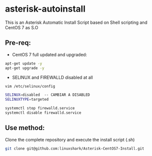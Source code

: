 # asterisk-autoinstall
This is an Asterisk Automatic Install Script based on Shell scripting and CentOS 7 as S.O

## Pre-req:

* CentOS 7 full updated and upgraded:

```bash
apt-get update -y
apt-get upgrade -y
```
* SELINUX and FIREWALLD disabled at all

```bash
vim /etc/selinux/config

SELINUX=disabled  -- CAMBIAR A DISABLED
SELINUXTYPE=targeted
```
```bash
systemctl stop firewalld.service
systemctl disable firewalld.service
```

## Use method:

Clone the complete repository and execute the install script (.sh)

```bash
git clone git@github.com:linuxshark/Asterisk-CentOS7-Install.git
```

